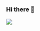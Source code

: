 ### Hi there 👋

<img src="https://img.shields.io/badge/문자-색코드?style=for-the-badge&logo=이미지 이름&logoColor=black">
